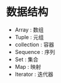 # 数据结构

- Array : 数组
- Tuple : 元组
- collection : 容器
- Sequence : 序列
- Set : 集合
- Map : 映射
- Iterator : 迭代器
